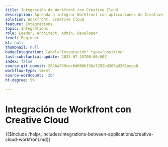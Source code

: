 ```yaml
---
title: Integración de Workfront con Creative Cloud
description: Aprenda a integrar Workfront con aplicaciones de Creative Cloud.
solution: Workfront, Creative Cloud
feature: Integrations
topic: Integrations
role: Leader, Architect, Admin, Developer
level: Beginner
kt: null
thumbnail: null
badgeIntegration: label="Integración" type="positive"
last-substantial-update: 2023-07-25T00:00:00Z
index: false
source-git-commit: 2826a789cec6d006b158a7292bd308a3201eeee8
workflow-type: tm+mt
source-wordcount: '20'
ht-degree: 5%

---
```



# Integración de Workfront con Creative Cloud

{{$include /help/_includes/integrations-between-applications/creative-cloud-workfront.md}}

